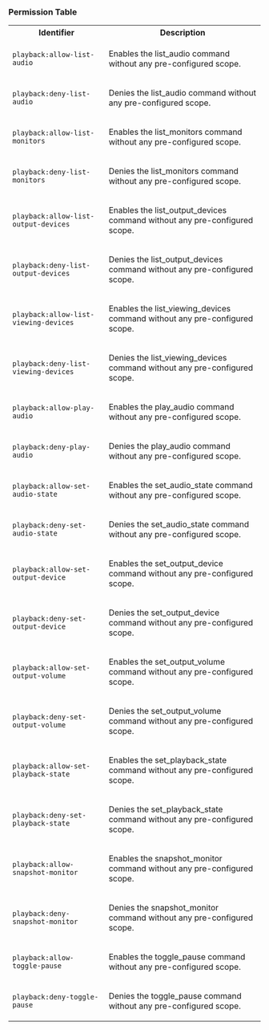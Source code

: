 ### Permission Table

<table>
<tr>
<th>Identifier</th>
<th>Description</th>
</tr>


<tr>
<td>

`playback:allow-list-audio`

</td>
<td>

Enables the list_audio command without any pre-configured scope.

</td>
</tr>

<tr>
<td>

`playback:deny-list-audio`

</td>
<td>

Denies the list_audio command without any pre-configured scope.

</td>
</tr>

<tr>
<td>

`playback:allow-list-monitors`

</td>
<td>

Enables the list_monitors command without any pre-configured scope.

</td>
</tr>

<tr>
<td>

`playback:deny-list-monitors`

</td>
<td>

Denies the list_monitors command without any pre-configured scope.

</td>
</tr>

<tr>
<td>

`playback:allow-list-output-devices`

</td>
<td>

Enables the list_output_devices command without any pre-configured scope.

</td>
</tr>

<tr>
<td>

`playback:deny-list-output-devices`

</td>
<td>

Denies the list_output_devices command without any pre-configured scope.

</td>
</tr>

<tr>
<td>

`playback:allow-list-viewing-devices`

</td>
<td>

Enables the list_viewing_devices command without any pre-configured scope.

</td>
</tr>

<tr>
<td>

`playback:deny-list-viewing-devices`

</td>
<td>

Denies the list_viewing_devices command without any pre-configured scope.

</td>
</tr>

<tr>
<td>

`playback:allow-play-audio`

</td>
<td>

Enables the play_audio command without any pre-configured scope.

</td>
</tr>

<tr>
<td>

`playback:deny-play-audio`

</td>
<td>

Denies the play_audio command without any pre-configured scope.

</td>
</tr>

<tr>
<td>

`playback:allow-set-audio-state`

</td>
<td>

Enables the set_audio_state command without any pre-configured scope.

</td>
</tr>

<tr>
<td>

`playback:deny-set-audio-state`

</td>
<td>

Denies the set_audio_state command without any pre-configured scope.

</td>
</tr>

<tr>
<td>

`playback:allow-set-output-device`

</td>
<td>

Enables the set_output_device command without any pre-configured scope.

</td>
</tr>

<tr>
<td>

`playback:deny-set-output-device`

</td>
<td>

Denies the set_output_device command without any pre-configured scope.

</td>
</tr>

<tr>
<td>

`playback:allow-set-output-volume`

</td>
<td>

Enables the set_output_volume command without any pre-configured scope.

</td>
</tr>

<tr>
<td>

`playback:deny-set-output-volume`

</td>
<td>

Denies the set_output_volume command without any pre-configured scope.

</td>
</tr>

<tr>
<td>

`playback:allow-set-playback-state`

</td>
<td>

Enables the set_playback_state command without any pre-configured scope.

</td>
</tr>

<tr>
<td>

`playback:deny-set-playback-state`

</td>
<td>

Denies the set_playback_state command without any pre-configured scope.

</td>
</tr>

<tr>
<td>

`playback:allow-snapshot-monitor`

</td>
<td>

Enables the snapshot_monitor command without any pre-configured scope.

</td>
</tr>

<tr>
<td>

`playback:deny-snapshot-monitor`

</td>
<td>

Denies the snapshot_monitor command without any pre-configured scope.

</td>
</tr>

<tr>
<td>

`playback:allow-toggle-pause`

</td>
<td>

Enables the toggle_pause command without any pre-configured scope.

</td>
</tr>

<tr>
<td>

`playback:deny-toggle-pause`

</td>
<td>

Denies the toggle_pause command without any pre-configured scope.

</td>
</tr>
</table>
